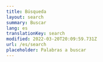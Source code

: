 ```yaml
---
title: Búsqueda
layout: search
summary: Buscar
lang: es
translationKey: search
modified: 2022-03-20T20:09:59.731Z
url: /es/search
placeholder: Palabras a buscar
---
```

